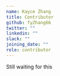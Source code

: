 ```yaml
---
name: Kayce Zhang
title: Contributor
github: fyZhang66
twitter: ""
linkedin: ""
slack: ""
joining_date: ""
role: contributor
---
```


Still waiting for this
